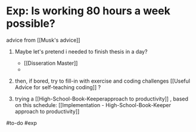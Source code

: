 # Exp: Is working 80 hours a week possible?

advice from [[Musk's advice]]

1. Maybe let's pretend i needed to finish thesis in a day?
	- [[Disseration Master]]
	- 

2. then, if bored, try to fill-in with exercise and coding challenges [[Useful Advice for self-teaching coding]] ?

3. trying a [[High-School-Book-Keeperapproach to productivity]] , based on this schedule: [[Implementation - High-School-Book-Keeper approach to productivity]]
	

#to-do #exp